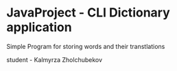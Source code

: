 # JavaProject  -  CLI Dictionary application
Simple Program for storing words and their transtlations

student  - Kalmyrza Zholchubekov
